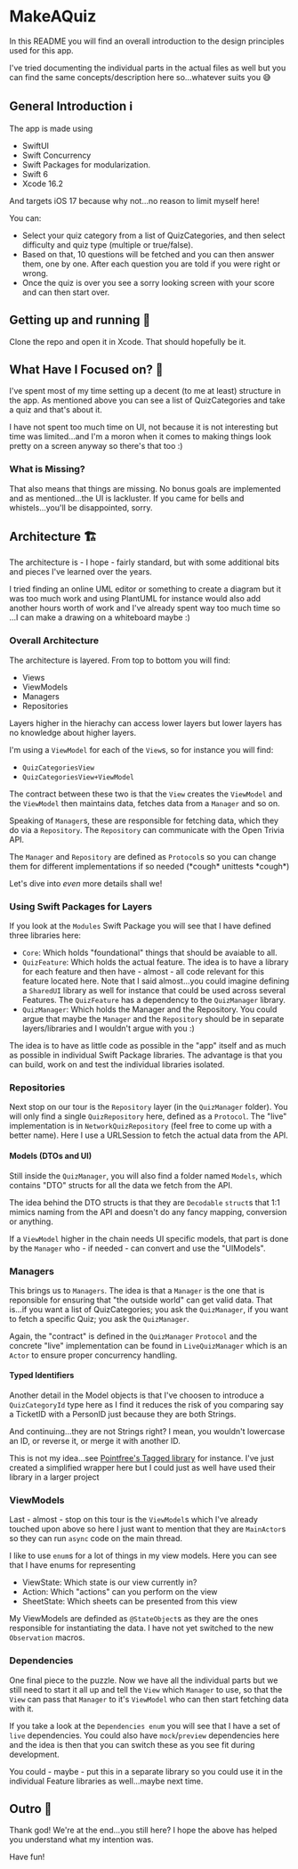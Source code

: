 # MakeAQuiz

In this README you will find an overall introduction to the design principles used for this app.

I've tried documenting the individual parts in the actual files as well but you can find the same concepts/description here so...whatever suits you 😅

## General Introduction ℹ️
The app is made using 
- SwiftUI 
- Swift Concurrency
- Swift Packages for modularization.
- Swift 6
- Xcode 16.2

And targets iOS 17 because why not...no reason to limit myself here!

You can:
- Select your quiz category from a list of QuizCategories, and then select difficulty and quiz type (multiple or true/false).
- Based on that, 10 questions will be fetched and you can then answer them, one by one. After each question you are told if you were right or wrong.
- Once the quiz is over you see a sorry looking screen with your score and can then start over.


## Getting up and running 🏃
Clone the repo and open it in Xcode. That should hopefully be it.


## What Have I Focused on? 👀
I've spent most of my time setting up a decent (to me at least) structure in the app. As mentioned above you can see a list of QuizCategories and take a quiz and that's about it.

I have not spent too much time on UI, not because it is not interesting but time was limited...and I'm a moron when it comes to making things look pretty on a screen anyway so there's that too :)

### What is Missing?
That also means that things are missing. No bonus goals are implemented and as mentioned...the UI is lackluster. If you came for bells and whistels...you'll be disappointed, sorry.

## Architecture 🏗️
The architecture is - I hope - fairly standard, but with some additional bits and pieces I've learned over the years. 

I tried finding an online UML editor or something to create a diagram but it was too much work and using PlantUML for instance would also add another hours worth of work and I've already spent way too much time so ...I can make a drawing on a whiteboard maybe :)

### Overall Architecture
The architecture is layered. From top to bottom you will find:

- Views
- ViewModels
- Managers
- Repositories

Layers higher in the hierachy can access lower layers but lower layers has no knowledge about higher layers.

I'm using a `ViewModel` for each of the `View`s, so for instance you will find:

- `QuizCategoriesView`
- `QuizCategoriesView+ViewModel`

The contract between these two is that the `View` creates the `ViewModel` and the `ViewModel` then maintains data, fetches data from a `Manager` and so on.

Speaking of `Manager`s, these are responsible for fetching data, which they do via a `Repository`. The `Repository` can communicate with the Open Trivia API.

The `Manager` and `Repository` are defined as `Protocol`s so you can change them for different implementations if so needed (\*cough\* unittests \*cough\*)

Let's dive into _even_ more details shall we!

### Using Swift Packages for Layers
If you look at the `Modules` Swift Package you will see that I have defined three libraries here:

- `Core`: Which holds "foundational" things that should be avaiable to all.
- `QuizFeature`: Which holds the actual feature. The idea is to have a library for each feature and then have - almost - all code relevant for this feature located here. Note that I said almost...you could imagine defining a `SharedUI` library as well for instance that could be used across several Features. The `QuizFeature` has a dependency to the `QuizManager` library.
- `QuizManager`: Which holds the Manager and the Repository. You could argue that maybe the `Manager` and the `Repository` should be in separate layers/libraries and I wouldn't argue with you :)

The idea is to have as little code as possible in the "app" itself and as much as possible in individual Swift Package libraries. The advantage is that you can build, work on and test the individual libraries isolated.

### Repositories
Next stop on our tour is the `Repository` layer (in the `QuizManager` folder). You will only find a single `QuizRepository` here, defined as a `Protocol`. The "live" implementation is in `NetworkQuizRepository` (feel free to come up with a better name). Here I use a URLSession to fetch the actual data from the API.

#### Models (DTOs and UI)
Still inside the `QuizManager`, you will also find a folder named `Models`, which contains "DTO" structs for all the data we fetch from the API.

The idea behind the DTO structs is that they are `Decodable` `struct`s that 1:1 mimics naming from the API and doesn't do any fancy mapping, conversion or anything.

If a `ViewModel` higher in the chain needs UI specific models, that part is done by the `Manager` who - if needed - can convert and use the "UIModels".

### Managers
This brings us to `Managers`. The idea is that a `Manager` is the one that is reponsible for ensuring that "the outside world" can get valid data. That is...if you want a list of QuizCategories; you ask the `QuizManager`, if you want to fetch a specific Quiz; you ask the `QuizManager`.

Again, the "contract" is defined in the `QuizManager` `Protocol` and the concrete "live" implementation can be found in `LiveQuizManager` which is an `Actor` to ensure proper concurrency handling.

#### Typed Identifiers
Another detail in the Model objects is that I've choosen to introduce a `QuizCategoryId` type here as I find it reduces the risk of you comparing say a TicketID with a PersonID just because they are both Strings.

And continuing...they are not Strings right? I mean, you wouldn't lowercase an ID, or reverse it, or merge it with another ID.

This is not my idea...see [Pointfree's Tagged library](https://github.com/pointfreeco/swift-tagged) for instance. I've just created a simplified wrapper here but I could just as well have used their library in a larger project

### ViewModels
Last - almost - stop on this tour is the `ViewModel`s which I've already touched upon above so here I just want to mention that they are `MainActor`s so they can run `async` code on the main thread.

I like to use `enum`s for a lot of things in my view models. Here you can see that I have enums for representing

- ViewState: Which state is our view currently in?
- Action: Which "actions" can you perform on the view
- SheetState: Which sheets can be presented from this view

My ViewModels are definded as `@StateObject`s as they are the ones responsible for instantiating the data. I have not yet switched to the new `Observation` macros.

### Dependencies
One final piece to the puzzle. Now we have all the individual parts but we still need to start it all up and tell the `View` which `Manager` to use, so that the `View` can pass that `Manager` to it's `ViewModel` who can then start fetching data with it.

If you take a look at the `Dependencies enum` you will see that I have a set of `live` dependencies. You could also have `mock`/`preview` dependencies here and the idea is then that you can switch these as you see fit during development.

You could - maybe - put this in a separate library so you could use it in the individual Feature libraries as well...maybe next time.

## Outro 👋
Thank god! We're at the end...you still here? I hope the above has helped you understand what my intention was.

Have fun!
